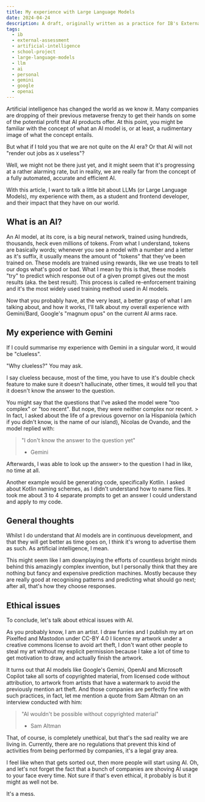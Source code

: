 ```yaml
---
title: My experience with Large Language Models
date: 2024-04-24
description: A draft, originally written as a practice for IB's External assessment, about my experience with Artificial Intelligence, and one of the multiple ethical issues
tags:
  - ib
  - external-assessment
  - artificial-intelligence
  - school-project
  - large-language-models
  - llm
  - ai
  - personal
  - gemini
  - google
  - openai
---
```

Artificial intelligence has changed the world as we know it. Many companies are dropping of their previous metaverse frenzy to get their hands on some of the potential profit that AI products offer. At this point, you might be familiar with the concept of what an AI model is, or at least, a rudimentary image of what the concept entails.

But what if I told you that we are not quite on the AI era? Or that AI will not "render out jobs as `X` useless"?

Well, we might not be there just yet, and it might seem that it's progressing at a rather alarming rate, but in reality, we are really far from the concept of a fully automated, accurate and efficient AI.

With this article, I want to talk a little bit about LLMs (or Large Language Models), my experience with them, as a student and frontend developer, and their impact that they have on our world.

## What is an AI?
An AI model, at its core, is a big neural network, trained using hundreds, thousands, heck even millions of tokens. From what I understand, tokens are basically words; whenever you see a model with a number and a letter as it's suffix, it usually means the amount of "tokens" that they've been trained on. These models are trained using rewards, like we use treats to tell our dogs what's good or bad. What I mean by this is that, these models "try" to predict which response out of a given prompt gives out the most results (aka. the best result). This process is called re-enforcement training  and it's the most widely used training method used in AI models.

Now that you probably have, at the very least, a better grasp of what I am talking about, and how it works, I'll talk about my overall experience with Gemini/Bard, Google's "magnum opus" on the current AI arms race.

## My experience with Gemini
If I could summarise my experience with Gemini in a singular word, it would be "clueless".

"Why clueless?" You may ask.

I say clueless because, most of the time, you have to use it's double check feature to make sure it doesn't hallucinate, other times, it would tell you that it doesn't know the answer to the question.

You might say that the questions that I've asked the model were "too complex" or "too recent". But nope, they were neither complex nor recent. > In fact, I asked about the life of a previous governor on la Hispaniola (which if you didn't know, is the name of our island), Nicolas de Ovando, and the model replied with:

> "I don't know the answer to the question yet"
>
> - Gemini

Afterwards, I was able to look up the answer> to the question I had in like, no time at all.

Another example would be generating code, specifically Kotlin. I asked about Kotlin naming schemes, as I didn't understand how to name files. It took me about 3 to 4 separate prompts to get an answer I could understand and apply to my code.

## General thoughts
Whilst I do understand that AI models are in continuous development, and that they will get better as time goes on, I think it's wrong to advertise them as such. As artificial intelligence, I mean.

This might seem like I am downplaying the efforts of countless bright minds behind this amazingly complex invention, but I personally think that they are nothing but fancy and expensive prediction machines. Mostly because they are really good at recognising patterns and predicting what should go next; after all, that's how they choose responses.

## Ethical issues
To conclude, let's talk about ethical issues with AI.

As you probably know, I am an artist. I draw furries and I publish my art on Pixelfed and Mastodon under CC-BY 4.0 I licence my artwork under a creative commons license to avoid art theft, I don't want other people to steal my art without my explicit permission because I take a lot of time to get motivation to draw, and actually finish the artwork.

It turns out that AI models like Google's Gemini, OpenAI and Microsoft Copilot take all sorts of copyrighted material, from licensed code without attribution, to artwork from artists that have a watermark to avoid the previously mention art theft. And those companies are perfectly fine with such practices, in fact, let me mention a quote from Sam Altman on an interview conducted with him:

> "AI wouldn't be possible without copyrighted material"
>
> - Sam Altman

That, of course, is completely unethical, but that's the sad reality we are living in. Currently, there are no regulations that prevent this kind of activities from being performed by companies, it's a legal gray area.

I feel like when that gets sorted out, then more people will start using AI. Oh, and let's not forget the fact that a bunch of companies are shoving AI usage to your face every time. Not sure if that's even ethical, it probably is but it might as well not be.

It's a mess.